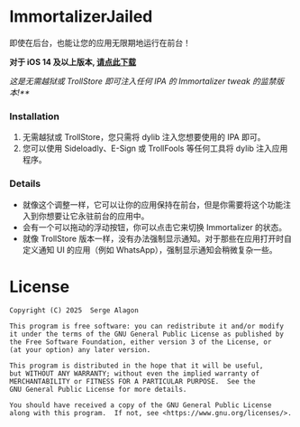 
# ImmortalizerJailed

即使在后台，也能让您的应用无限期地运行在前台！

**对于 iOS 14 及以上版本, [请点此下载](https://github.com/axs66/ZImmortalizerJailed/releases/)**

_这是无需越狱或 TrollStore 即可注入任何 IPA 的 Immortalizer tweak 的监禁版本!**_

### Installation
1. 无需越狱或 TrollStore，您只需将 dylib 注入您想要使用的 IPA 即可。
2. 您可以使用 Sideloadly、E-Sign 或 TrollFools 等任何工具将 dylib 注入应用程序。

### Details
- 就像这个调整一样，它可以让你的应用保持在前台，但是你需要将这个功能注入到你想要让它永驻前台的应用中。
- 会有一个可以拖动的浮动按钮，你可以点击它来切换 Immortalizer 的状态。
- 就像 TrollStore 版本一样，没有办法强制显示通知。对于那些在应用打开时自定义通知 UI 的应用（例如 WhatsApp），强制显示通知会稍微复杂一些。

# License
    Copyright (C) 2025  Serge Alagon

    This program is free software: you can redistribute it and/or modify
    it under the terms of the GNU General Public License as published by
    the Free Software Foundation, either version 3 of the License, or
    (at your option) any later version.

    This program is distributed in the hope that it will be useful,
    but WITHOUT ANY WARRANTY; without even the implied warranty of
    MERCHANTABILITY or FITNESS FOR A PARTICULAR PURPOSE.  See the
    GNU General Public License for more details.

    You should have received a copy of the GNU General Public License
    along with this program.  If not, see <https://www.gnu.org/licenses/>. 

